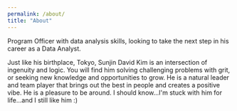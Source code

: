```yaml
---
permalink: /about/
title: "About"
---
```


Program Officer with data analysis skills, looking to take the next step in his career as a Data Analyst.

Just like his birthplace, Tokyo, Sunjin David Kim is an intersection of ingenuity and logic. You will find him solving challenging problems with grit, or seeking new knowledge and opportunities to grow. He is a natural leader and team player that brings out the best in people and creates a positive vibe. He is a pleasure to be around. I should know...I'm stuck with him for life...and I still like him :)
